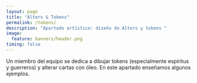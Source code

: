 ```yaml
---
layout: page
title: "Alters & Tokens"
permalink: /tokens/
description: "Apartado artístico: diseño de Alters y tokens "
image:
  feature: banners/header.png
timing: false
---
```


Un miembro del equipo se dedica a dibujar tokens (especialmente espíritus y guerreros) y alterar cartas con óleo. En este apartado enseñamos algunos ejemplos.  
